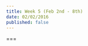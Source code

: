```yaml
---
title: Week 5 (Feb 2nd - 8th)
date: 02/02/2016
published: false
---
```


<!--- Your weekly summary content goes here -->

===

<!--- Your weekly materials content goes here -->
